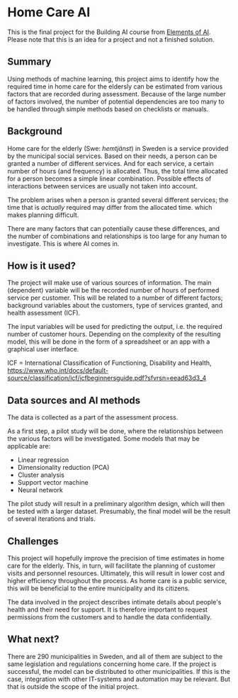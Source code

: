 <!-- This is the markdown template for the final project of the Building AI course, 
created by Reaktor Innovations and University of Helsinki. 
Copy the template, paste it to your GitHub README and edit! -->

# Home Care AI

This is the final project for the Building AI course from <a href="https://www.elementsofai.com/">Elements of AI</a>. Please note that this is an idea for a project and not a finished solution.

## Summary

Using methods of machine learning, this project aims to identify how the required time in home care for the eldersly can be estimated from various factors that are recorded during assessment. Because of the large number of factors involved, the number of potential dependencies are too many to be handled through simple methods based on checklists or manuals.


## Background

Home care for the elderly (Swe: <i>hemtjänst</i>) in Sweden is a service provided by the municipal social services. Based on their needs, a person can be granted a number of different services. And for each service, a certain number of hours (and frequency) is allocated. Thus, the total time allocated for a person becomes a simple linear combination. Possible effects of interactions between services are usually not taken into account.

The problem arises when a person is granted several different services; the time that is <i>actually</i> required may differ from the allocated time.  which makes planning difficult. 

There are many factors that can potentially cause these differences, and the number of combinations and relationships is too large for any human to investigate. This is where AI comes in. 

## How is it used?

The project will make use of various sources of information. The main (dependent) variable will be the recorded number of hours of performed service per customer. This will be related to a number of different factors; background variables about the customers, type of services granted, and health assessment (ICF).

The input variables will be used for predicting the output, i.e. the required number of customer hours. Depending on the complexity of the resulting model, this will be done in the form of a spreadsheet or an app with a graphical user interface. 

ICF = International Classification of Functioning, Disability and Health, https://www.who.int/docs/default-source/classification/icf/icfbeginnersguide.pdf?sfvrsn=eead63d3_4


## Data sources and AI methods
The data is collected as a part of the assessment process.

As a first step, a pilot study will be done, where the relationships between the various factors will be investigated. Some models that may be applicable are:

* Linear regression
* Dimensionality reduction (PCA)
* Cluster analysis
* Support vector machine
* Neural network

The pilot study will result in a preliminary algorithm design, which will then be tested with a larger dataset. Presumably, the final model will be the result of several iterations and trials.

## Challenges

This project will hopefully improve the precision of time estimates in home care for the elderly. This, in turn, will facilitate the planning of customer visits and personnel resources. Ultimately, this will result in lower cost and higher efficiency throughout the process. As home care is a public service, this will be beneficial to the entire municipality and its citizens.

The data involved in the project describes intimate details about people's health and their need for support. It is therefore important to request permissions from the customers and to handle the data confidentially.  

## What next?

There are 290 municipalities in Sweden, and all of them are subject to the same legislation and regulations concerning home care. If the project is successful, the model can be distributed to other municipalities. If this is the case, integration with other IT-systems and automation may be relevant. But that is outside the scope of the initial project.
